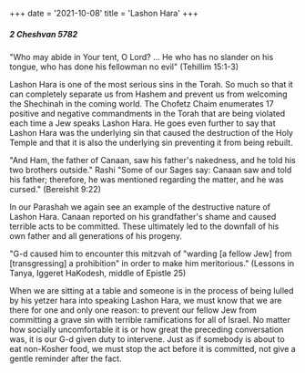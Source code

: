 +++
date = '2021-10-08'
title = 'Lashon Hara'
+++

##### 2 Cheshvan 5782

"Who may abide in Your tent, O Lord? ... He who has no slander on his tongue, who has done his fellowman no evil" (Tehillim 15:1-3)

Lashon Hara is one of the most serious sins in the Torah. So much so that it can completely separate us from Hashem and prevent us from welcoming the Shechinah in the coming world. The Chofetz Chaim enumerates 17 positive and negative commandments in the Torah that are being violated each time a Jew speaks Lashon Hara. He goes even further to say that Lashon Hara was the underlying sin that caused the destruction of the Holy Temple and that it is also the underlying sin preventing it from being rebuilt.

"And Ham, the father of Canaan, saw his father's nakedness, and he told his two brothers outside." Rashi "Some of our Sages say: Canaan saw and told his father; therefore, he was mentioned regarding the matter, and he was cursed." (Bereishit 9:22)

In our Parashah we again see an example of the destructive nature of Lashon Hara. Canaan reported on his grandfather's shame and caused terrible acts to be committed. These ultimately led to the downfall of his own father and all generations of his progeny.

"G-d caused him to encounter this mitzvah of "warding [a fellow Jew] from [transgressing] a prohibition" in order to make him meritorious." (Lessons in Tanya,  Iggeret HaKodesh, middle of Epistle 25)

When we are sitting at a table and someone is in the process of being lulled by his yetzer hara into speaking Lashon Hara, we must know that we are there for one and only one reason: to prevent our fellow Jew from committing a grave sin with terrible ramifications for all of Israel. No matter how socially uncomfortable it is or how great the preceding conversation was, it is our G-d given duty to intervene. Just as if somebody is about to eat non-Kosher food, we must stop the act before it is committed, not give a gentle reminder after the fact.
